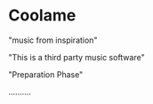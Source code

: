 # Coolame
"music from inspiration"

"This is a third party music software"

"Preparation Phase"

..........
